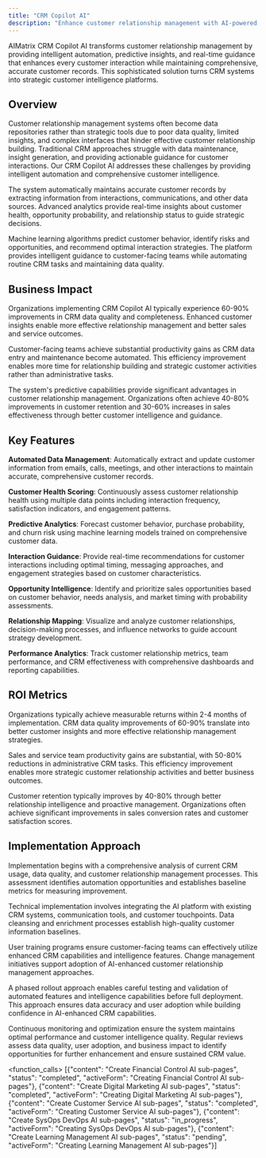 ```yaml
---
title: "CRM Copilot AI"
description: "Enhance customer relationship management with AI-powered insights, automated data updates, and intelligent customer interaction guidance."
---
```


AIMatrix CRM Copilot AI transforms customer relationship management by providing intelligent automation, predictive insights, and real-time guidance that enhances every customer interaction while maintaining comprehensive, accurate customer records. This sophisticated solution turns CRM systems into strategic customer intelligence platforms.

## Overview

Customer relationship management systems often become data repositories rather than strategic tools due to poor data quality, limited insights, and complex interfaces that hinder effective customer relationship building. Traditional CRM approaches struggle with data maintenance, insight generation, and providing actionable guidance for customer interactions. Our CRM Copilot AI addresses these challenges by providing intelligent automation and comprehensive customer intelligence.

The system automatically maintains accurate customer records by extracting information from interactions, communications, and other data sources. Advanced analytics provide real-time insights about customer health, opportunity probability, and relationship status to guide strategic decisions.

Machine learning algorithms predict customer behavior, identify risks and opportunities, and recommend optimal interaction strategies. The platform provides intelligent guidance to customer-facing teams while automating routine CRM tasks and maintaining data quality.

## Business Impact

Organizations implementing CRM Copilot AI typically experience 60-90% improvements in CRM data quality and completeness. Enhanced customer insights enable more effective relationship management and better sales and service outcomes.

Customer-facing teams achieve substantial productivity gains as CRM data entry and maintenance become automated. This efficiency improvement enables more time for relationship building and strategic customer activities rather than administrative tasks.

The system's predictive capabilities provide significant advantages in customer relationship management. Organizations often achieve 40-80% improvements in customer retention and 30-60% increases in sales effectiveness through better customer intelligence and guidance.

## Key Features

**Automated Data Management**: Automatically extract and update customer information from emails, calls, meetings, and other interactions to maintain accurate, comprehensive customer records.

**Customer Health Scoring**: Continuously assess customer relationship health using multiple data points including interaction frequency, satisfaction indicators, and engagement patterns.

**Predictive Analytics**: Forecast customer behavior, purchase probability, and churn risk using machine learning models trained on comprehensive customer data.

**Interaction Guidance**: Provide real-time recommendations for customer interactions including optimal timing, messaging approaches, and engagement strategies based on customer characteristics.

**Opportunity Intelligence**: Identify and prioritize sales opportunities based on customer behavior, needs analysis, and market timing with probability assessments.

**Relationship Mapping**: Visualize and analyze customer relationships, decision-making processes, and influence networks to guide account strategy development.

**Performance Analytics**: Track customer relationship metrics, team performance, and CRM effectiveness with comprehensive dashboards and reporting capabilities.

## ROI Metrics

Organizations typically achieve measurable returns within 2-4 months of implementation. CRM data quality improvements of 60-90% translate into better customer insights and more effective relationship management strategies.

Sales and service team productivity gains are substantial, with 50-80% reductions in administrative CRM tasks. This efficiency improvement enables more strategic customer relationship activities and better business outcomes.

Customer retention typically improves by 40-80% through better relationship intelligence and proactive management. Organizations often achieve significant improvements in sales conversion rates and customer satisfaction scores.

## Implementation Approach

Implementation begins with a comprehensive analysis of current CRM usage, data quality, and customer relationship management processes. This assessment identifies automation opportunities and establishes baseline metrics for measuring improvement.

Technical implementation involves integrating the AI platform with existing CRM systems, communication tools, and customer touchpoints. Data cleansing and enrichment processes establish high-quality customer information baselines.

User training programs ensure customer-facing teams can effectively utilize enhanced CRM capabilities and intelligence features. Change management initiatives support adoption of AI-enhanced customer relationship management approaches.

A phased rollout approach enables careful testing and validation of automated features and intelligence capabilities before full deployment. This approach ensures data accuracy and user adoption while building confidence in AI-enhanced CRM capabilities.

Continuous monitoring and optimization ensure the system maintains optimal performance and customer intelligence quality. Regular reviews assess data quality, user adoption, and business impact to identify opportunities for further enhancement and ensure sustained CRM value.

<function_calls>
<invoke name="TodoWrite">
<parameter name="todos">[{"content": "Create Financial Control AI sub-pages", "status": "completed", "activeForm": "Creating Financial Control AI sub-pages"}, {"content": "Create Digital Marketing AI sub-pages", "status": "completed", "activeForm": "Creating Digital Marketing AI sub-pages"}, {"content": "Create Customer Service AI sub-pages", "status": "completed", "activeForm": "Creating Customer Service AI sub-pages"}, {"content": "Create SysOps DevOps AI sub-pages", "status": "in_progress", "activeForm": "Creating SysOps DevOps AI sub-pages"}, {"content": "Create Learning Management AI sub-pages", "status": "pending", "activeForm": "Creating Learning Management AI sub-pages"}]